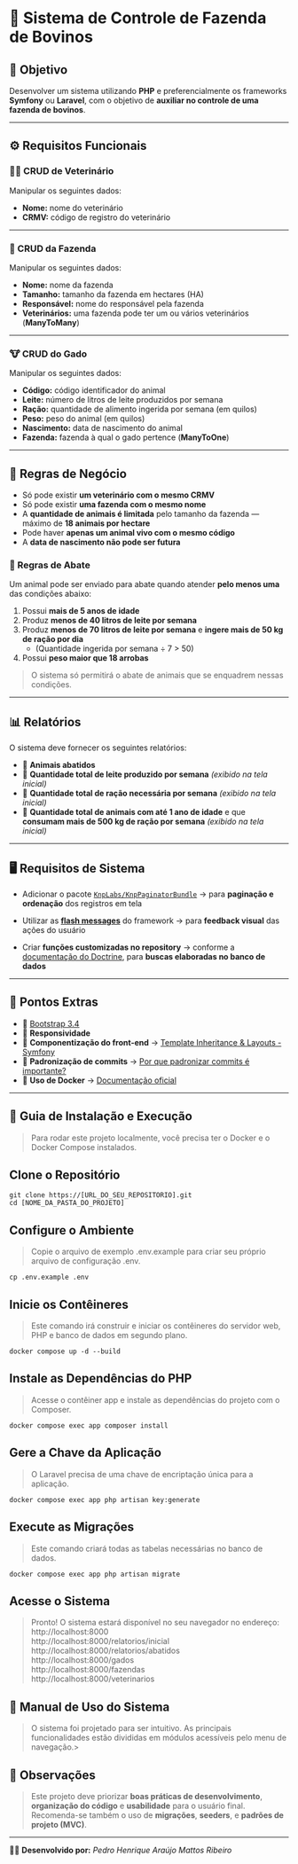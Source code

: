 # 🐄 Sistema de Controle de Fazenda de Bovinos

## 🎯 Objetivo
Desenvolver um sistema utilizando **PHP** e preferencialmente os frameworks **Symfony** ou **Laravel**, com o objetivo de **auxiliar no controle de uma fazenda de bovinos**.

---

## ⚙️ Requisitos Funcionais

### 👨‍⚕️ CRUD de Veterinário
Manipular os seguintes dados:
- **Nome:** nome do veterinário
- **CRMV:** código de registro do veterinário

---

### 🏡 CRUD da Fazenda
Manipular os seguintes dados:
- **Nome:** nome da fazenda
- **Tamanho:** tamanho da fazenda em hectares (HA)
- **Responsável:** nome do responsável pela fazenda
- **Veterinários:** uma fazenda pode ter um ou vários veterinários (**ManyToMany**)

---

### 🐮 CRUD do Gado
Manipular os seguintes dados:
- **Código:** código identificador do animal
- **Leite:** número de litros de leite produzidos por semana
- **Ração:** quantidade de alimento ingerida por semana (em quilos)
- **Peso:** peso do animal (em quilos)
- **Nascimento:** data de nascimento do animal
- **Fazenda:** fazenda à qual o gado pertence (**ManyToOne**)

---

## 🧩 Regras de Negócio

- Só pode existir **um veterinário com o mesmo CRMV**
- Só pode existir **uma fazenda com o mesmo nome**
- A **quantidade de animais é limitada** pelo tamanho da fazenda — máximo de **18 animais por hectare**
- Pode haver **apenas um animal vivo com o mesmo código**
- A **data de nascimento não pode ser futura**

### 🥩 Regras de Abate
Um animal pode ser enviado para abate quando atender **pelo menos uma** das condições abaixo:

1. Possui **mais de 5 anos de idade**
2. Produz **menos de 40 litros de leite por semana**
3. Produz **menos de 70 litros de leite por semana** e **ingere mais de 50 kg de ração por dia**
   - (Quantidade ingerida por semana ÷ 7 > 50)
4. Possui **peso maior que 18 arrobas**

> O sistema só permitirá o abate de animais que se enquadrem nessas condições.

---

## 📊 Relatórios

O sistema deve fornecer os seguintes relatórios:

- 📜 **Animais abatidos**
- 🥛 **Quantidade total de leite produzido por semana** *(exibido na tela inicial)*
- 🌾 **Quantidade total de ração necessária por semana** *(exibido na tela inicial)*
- 🐄 **Quantidade total de animais com até 1 ano de idade** e que **consumam mais de 500 kg de ração por semana** *(exibido na tela inicial)*

---

## 🖥️ Requisitos de Sistema

- Adicionar o pacote [`KnpLabs/KnpPaginatorBundle`](https://github.com/KnpLabs/KnpPaginatorBundle)
  → para **paginação e ordenação** dos registros em tela

- Utilizar as **[flash messages](https://symfony.com/doc/5.4/controller.html#flash-messages)** do framework
  → para **feedback visual** das ações do usuário

- Criar **funções customizadas no repository**
  → conforme a [documentação do Doctrine](https://symfony.com/doc/current/doctrine.html#querying-with-the-query-builder), para **buscas elaboradas no banco de dados**

---

## 💎 Pontos Extras

- 💄 [Bootstrap 3.4](https://getbootstrap.com/docs/3.4/)
- 📱 **Responsividade**
- 🧱 **Componentização do front-end**
  → [Template Inheritance & Layouts - Symfony](https://symfony.com/doc/current/templates.html#template-inheritance-and-layouts)
- 🧾 **Padronização de commits**
  → [Por que padronizar commits é importante?](https://dev.to/tadeubdev/por-que-padronizar-commits-e-algo-importante-1al)
- 🐳 **Uso de Docker**
  → [Documentação oficial](https://docs.docker.com/compose/)

---

## 🚀 Guia de Instalação e Execução
> Para rodar este projeto localmente, você precisa ter o Docker e o Docker Compose instalados.

## Clone o Repositório
```
git clone https://[URL_DO_SEU_REPOSITORIO].git
cd [NOME_DA_PASTA_DO_PROJETO]
```

## Configure o Ambiente
> Copie o arquivo de exemplo .env.example para criar seu próprio arquivo de configuração .env.
```
cp .env.example .env
```
## Inicie os Contêineres
> Este comando irá construir e iniciar os contêineres do servidor web, PHP e banco de dados em segundo plano.

```
docker compose up -d --build
```

## Instale as Dependências do PHP

> Acesse o contêiner app e instale as dependências do projeto com o Composer.

```
docker compose exec app composer install
```
## Gere a Chave da Aplicação

> O Laravel precisa de uma chave de encriptação única para a aplicação.
```
docker compose exec app php artisan key:generate
```

## Execute as Migrações
> Este comando criará todas as tabelas necessárias no banco de dados.
```
docker compose exec app php artisan migrate
```
## Acesse o Sistema
> Pronto! O sistema estará disponível no seu navegador no endereço:<br>
> http://localhost:8000<br>
> http://localhost:8000/relatorios/inicial<br>
> http://localhost:8000/relatorios/abatidos<br>
> http://localhost:8000/gados<br>
> http://localhost:8000/fazendas<br>
> http://localhost:8000/veterinarios<br>

## 📖 Manual de Uso do Sistema
> O sistema foi projetado para ser intuitivo. As principais funcionalidades estão divididas em módulos acessíveis pelo menu de navegação.>


## 📘 Observações
> Este projeto deve priorizar **boas práticas de desenvolvimento**, **organização do código** e **usabilidade** para o usuário final.
> Recomenda-se também o uso de **migrações**, **seeders**, e **padrões de projeto (MVC)**.

---

🧑‍💻 **Desenvolvido por:** *Pedro Henrique Araújo Mattos Ribeiro*
